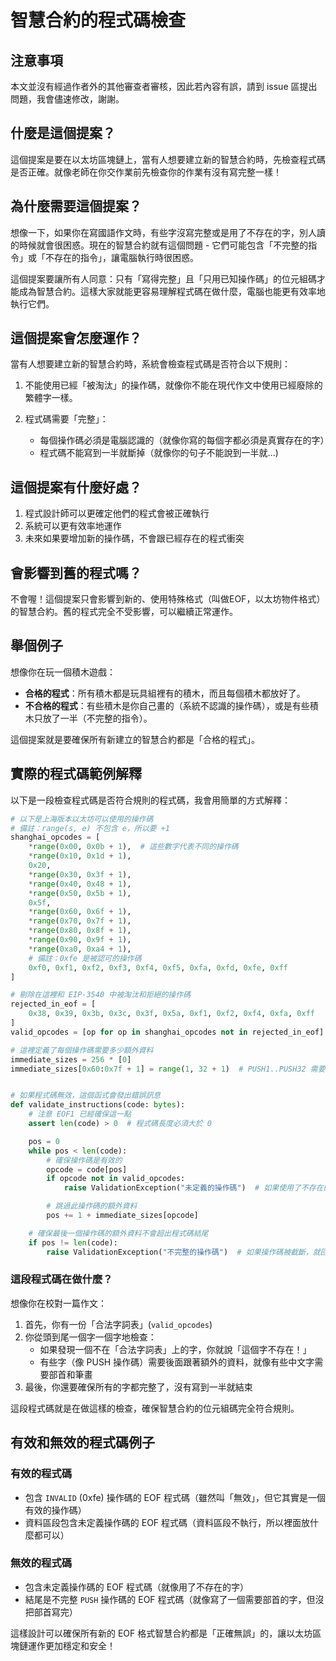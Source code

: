 # 智慧合約的程式碼檢查

## 注意事項

本文並沒有經過作者外的其他審查者審核，因此若內容有誤，請到 issue 區提出問題，我會儘速修改，謝謝。

## 什麼是這個提案？

這個提案是要在以太坊區塊鏈上，當有人想要建立新的智慧合約時，先檢查程式碼是否正確。就像老師在你交作業前先檢查你的作業有沒有寫完整一樣！

## 為什麼需要這個提案？

想像一下，如果你在寫國語作文時，有些字沒寫完整或是用了不存在的字，別人讀的時候就會很困惑。現在的智慧合約就有這個問題 - 它們可能包含「不完整的指令」或「不存在的指令」，讓電腦執行時很困惑。

這個提案要讓所有人同意：只有「寫得完整」且「只用已知操作碼」的位元組碼才能成為智慧合約。這樣大家就能更容易理解程式碼在做什麼，電腦也能更有效率地執行它們。

## 這個提案會怎麼運作？

當有人想要建立新的智慧合約時，系統會檢查程式碼是否符合以下規則：

1. 不能使用已經「被淘汰」的操作碼，就像你不能在現代作文中使用已經廢除的繁體字一樣。

2. 程式碼需要「完整」：
   - 每個操作碼必須是電腦認識的（就像你寫的每個字都必須是真實存在的字）
   - 程式碼不能寫到一半就斷掉（就像你的句子不能說到一半就...)

## 這個提案有什麼好處？

1. 程式設計師可以更確定他們的程式會被正確執行
2. 系統可以更有效率地運作
3. 未來如果要增加新的操作碼，不會跟已經存在的程式衝突

## 會影響到舊的程式嗎？

不會喔！這個提案只會影響到新的、使用特殊格式（叫做EOF，以太坊物件格式）的智慧合約。舊的程式完全不受影響，可以繼續正常運作。

## 舉個例子

想像你在玩一個積木遊戲：

- **合格的程式**：所有積木都是玩具組裡有的積木，而且每個積木都放好了。
- **不合格的程式**：有些積木是你自己畫的（系統不認識的操作碼），或是有些積木只放了一半（不完整的指令）。

這個提案就是要確保所有新建立的智慧合約都是「合格的程式」。

## 實際的程式碼範例解釋

以下是一段檢查程式碼是否符合規則的程式碼，我會用簡單的方式解釋：

```python
# 以下是上海版本以太坊可以使用的操作碼
# 備註：range(s, e) 不包含 e，所以要 +1
shanghai_opcodes = [
    *range(0x00, 0x0b + 1),  # 這些數字代表不同的操作碼
    *range(0x10, 0x1d + 1),
    0x20,
    *range(0x30, 0x3f + 1),
    *range(0x40, 0x48 + 1),
    *range(0x50, 0x5b + 1),
    0x5f,
    *range(0x60, 0x6f + 1),
    *range(0x70, 0x7f + 1),
    *range(0x80, 0x8f + 1),
    *range(0x90, 0x9f + 1),
    *range(0xa0, 0xa4 + 1),
    # 備註：0xfe 是被認可的操作碼
    0xf0, 0xf1, 0xf2, 0xf3, 0xf4, 0xf5, 0xfa, 0xfd, 0xfe, 0xff
]

# 剔除在這裡和 EIP-3540 中被淘汰和拒絕的操作碼
rejected_in_eof = [
    0x38, 0x39, 0x3b, 0x3c, 0x3f, 0x5a, 0xf1, 0xf2, 0xf4, 0xfa, 0xff
]
valid_opcodes = [op for op in shanghai_opcodes not in rejected_in_eof]

# 這裡定義了每個操作碼需要多少額外資料
immediate_sizes = 256 * [0]
immediate_sizes[0x60:0x7f + 1] = range(1, 32 + 1)  # PUSH1..PUSH32 需要 1-32 個額外資料


# 如果程式碼無效，這個函式會發出錯誤訊息
def validate_instructions(code: bytes):
    # 注意 EOF1 已經確保這一點
    assert len(code) > 0  # 程式碼長度必須大於 0

    pos = 0
    while pos < len(code):
        # 確保操作碼是有效的
        opcode = code[pos]
        if opcode not in valid_opcodes:
            raise ValidationException("未定義的操作碼")  # 如果使用了不存在的操作碼，就報錯

        # 跳過此操作碼的額外資料
        pos += 1 + immediate_sizes[opcode]

    # 確保最後一個操作碼的額外資料不會超出程式碼結尾
    if pos != len(code):
        raise ValidationException("不完整的操作碼")  # 如果操作碼被截斷，就回傳錯誤
```

### 這段程式碼在做什麼？

想像你在校對一篇作文：

1. 首先，你有一份「合法字詞表」(`valid_opcodes`)
2. 你從頭到尾一個字一個字地檢查：
   - 如果發現一個不在「合法字詞表」上的字，你就說「這個字不存在！」
   - 有些字（像 PUSH 操作碼）需要後面跟著額外的資料，就像有些中文字需要部首和筆畫
3. 最後，你還要確保所有的字都完整了，沒有寫到一半就結束

這段程式碼就是在做這樣的檢查，確保智慧合約的位元組碼完全符合規則。

## 有效和無效的程式碼例子

### 有效的程式碼

- 包含 `INVALID` (0xfe) 操作碼的 EOF 程式碼（雖然叫「無效」，但它其實是一個有效的操作碼）
- 資料區段包含未定義操作碼的 EOF 程式碼（資料區段不執行，所以裡面放什麼都可以）

### 無效的程式碼

- 包含未定義操作碼的 EOF 程式碼（就像用了不存在的字）
- 結尾是不完整 `PUSH` 操作碼的 EOF 程式碼（就像寫了一個需要部首的字，但沒把部首寫完）

這樣設計可以確保所有新的 EOF 格式智慧合約都是「正確無誤」的，讓以太坊區塊鏈運作更加穩定和安全！
